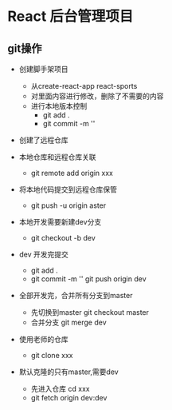 # React 后台管理项目
## git操作
* 创建脚手架项目
  * 从create-react-app react-sports
  * 对里面内容进行修改，删除了不需要的内容
  * 进行本地版本控制
      * git add .
      * git commit -m ''
* 创建了远程仓库
* 本地仓库和远程仓库关联
  * git remote add origin xxx
* 将本地代码提交到远程仓库保管
  * git push -u origin aster
* 本地开发需要新建dev分支
  * git checkout -b dev
* dev 开发完提交
  * git add .
  * git commit -m ''
  git push origin dev
* 全部开发完，合并所有分支到master
  * 先切换到master git checkout master
  * 合并分支 git merge dev
  
  
* 使用老师的仓库
  * git clone xxx
* 默认克隆的只有master,需要dev
  * 先进入仓库 cd xxx
  * git fetch origin dev:dev
  